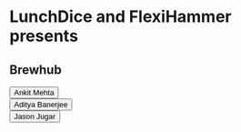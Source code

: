 # LunchDice and FlexiHammer presents
## Brewhub
<html>
<body>
<p id="demo"></p>
<script> document.getElementById("demo").innerHTML = "Hello! Welcome to Sprint";</script>
<div><button type="button">Ankit Mehta</button></div> 
<div></div>
<div><button type="button">Aditya Banerjee</button></div>
<div></div>
<div><button type="button">Jason Jugar</button></div>
</body>
</html>
